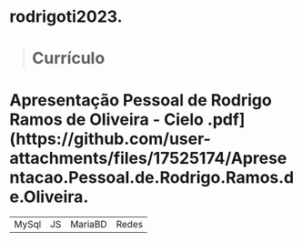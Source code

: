 # rodrigoti2023.
> <h1>Currículo</h1>
<h1>Apresentação Pessoal de Rodrigo Ramos de Oliveira - Cielo .pdf](https://github.com/user-attachments/files/17525174/Apresentacao.Pessoal.de.Rodrigo.Ramos.de.Oliveira.</h1>

<table>
  <tr>
  <td>MySql</td>
  <td>JS</td>
  <td>MariaBD</td>
  <td>Redes</td>
    
  </tr>
</table>

